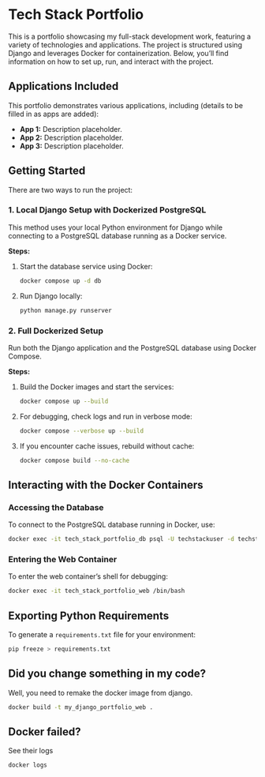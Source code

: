 
# Tech Stack Portfolio

This is a portfolio showcasing my full-stack development work, featuring a variety of technologies and applications.
The project is structured using Django and leverages Docker for containerization.
Below, you’ll find information on how to set up, run, and interact with the project.

## Applications Included
This portfolio demonstrates various applications, including (details to be filled in as apps are added):
- **App 1:** Description placeholder.
- **App 2:** Description placeholder.
- **App 3:** Description placeholder.

## Getting Started

There are two ways to run the project:

### 1. Local Django Setup with Dockerized PostgreSQL
This method uses your local Python environment for Django while connecting to a PostgreSQL database running as a Docker service.

**Steps:**
1. Start the database service using Docker:
   ```bash
   docker compose up -d db
   ```

2. Run Django locally:
   ```bash
   python manage.py runserver
   ```

### 2. Full Dockerized Setup
Run both the Django application and the PostgreSQL database using Docker Compose.

**Steps:**
1. Build the Docker images and start the services:
   ```bash
   docker compose up --build
   ```

2. For debugging, check logs and run in verbose mode:
   ```bash
   docker compose --verbose up --build
   ```

3. If you encounter cache issues, rebuild without cache:
   ```bash
   docker compose build --no-cache
   ```

## Interacting with the Docker Containers

### Accessing the Database
To connect to the PostgreSQL database running in Docker, use:
   ```bash
   docker exec -it tech_stack_portfolio_db psql -U techstackuser -d techstackdb
   ```


### Entering the Web Container
To enter the web container’s shell for debugging:
   ```bash
   docker exec -it tech_stack_portfolio_web /bin/bash
   ```

## Exporting Python Requirements
To generate a `requirements.txt` file for your environment:
   ```bash
   pip freeze > requirements.txt
   ```

## Did you change something in my code?
Well, you need to remake the docker image from django.
   ```bash
   docker build -t my_django_portfolio_web .
   ```

## Docker failed?
See their logs
   ```bash
   docker logs
   ```






